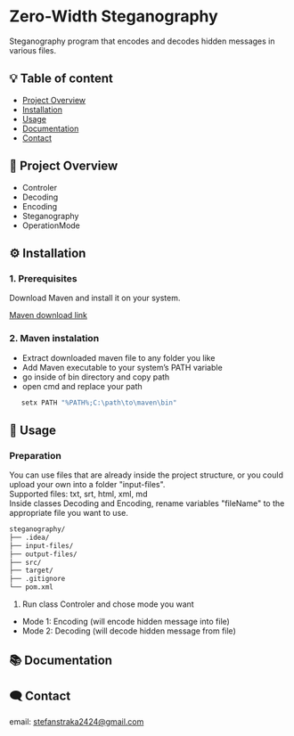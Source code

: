 
# Zero-Width Steganography

Steganography program that encodes and decodes hidden messages in various files.





## :bulb: Table of content
- [Project Overview](#-project-overview)
- [Installation](#️-installation)
- [Usage](#-usage)
- [Documentation](#-documentation)
- [Contact](#️-contact)
## 📖 Project Overview

- Controler
- Decoding
- Encoding
- Steganography
- OperationMode

## ⚙️ Installation
### 1. Prerequisites
Download Maven and install it on your system.  

[Maven download link](https://maven.apache.org/download.cgi) 
### 2. Maven instalation
- Extract downloaded maven file to any folder you like
- Add Maven executable to your system’s PATH variable
- go inside of bin directory and copy path
- open cmd and replace your path
```bash
   setx PATH "%PATH%;C:\path\to\maven\bin"
```
    
## 📝 Usage
### Preparation
You can use files that are already inside the project structure, or you could upload your own into a folder "input-files".  
Supported files: txt, srt, html, xml, md  
Inside classes Decoding and Encoding, rename variables "fileName" to the appropriate file you want to use.

```bash
steganography/
├── .idea/
├── input-files/
├── output-files/
├── src/         
├── target/
├── .gitignore
└── pom.xml
```

1. Run class Controler and chose mode you want
- Mode 1: Encoding (will encode hidden message into file)
- Mode 2: Decoding (will decode hidden message from file)


## 📚 Documentation


## 🗨️ Contact
email: stefanstraka2424@gmail.com


